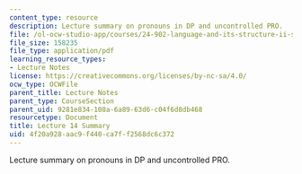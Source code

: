 ```yaml
---
content_type: resource
description: Lecture summary on pronouns in DP and uncontrolled PRO.
file: /ol-ocw-studio-app/courses/24-902-language-and-its-structure-ii-syntax-fall-2003/4f20a928aac9f440ca7ff2568dc6c372_ln14_16_nov.pdf
file_size: 158235
file_type: application/pdf
learning_resource_types:
- Lecture Notes
license: https://creativecommons.org/licenses/by-nc-sa/4.0/
ocw_type: OCWFile
parent_title: Lecture Notes
parent_type: CourseSection
parent_uid: 9281e834-108a-6a89-63d6-c04f6d8db468
resourcetype: Document
title: Lecture 14 Summary
uid: 4f20a928-aac9-f440-ca7f-f2568dc6c372
---
```

Lecture summary on pronouns in DP and uncontrolled PRO.